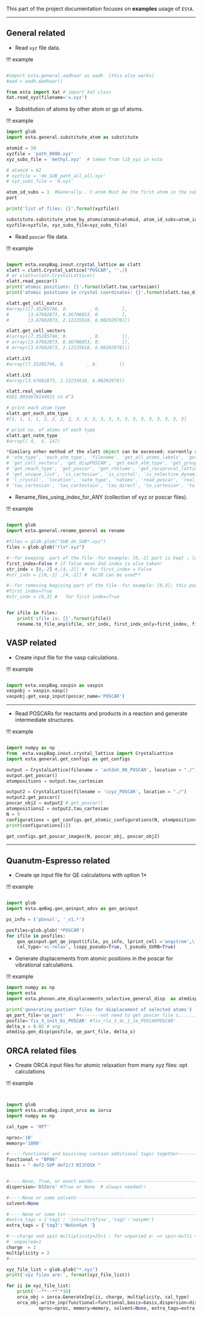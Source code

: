 This part of the project documentation focuses on **examples** usage of `EStA`.

<!-- > **Note:** Expand this section by considering the
> following points:

- Help newcomers with getting started
- Teach readers about your library by making them
    write code
- Inspire confidence through examples that work for
    everyone, repeatably
- Give readers an immediate sense of achievement
- Show concrete examples, no abstractions
- Provide the minimum necessary explanation
- Avoid any distractions -->



<!-- __Let us try out some of the capabilities of the EStA program with some examples below__ -->




--- 
## General related
- Read `xyz` file data. 

!!! example

``` py

#import esta.general.aadhaar as aadh  [this also works]
#aad = aadh.Aadhaar()

from esta import Xat # import Xat class
Xat.read_xyz(filename='x.xyz')
```


- Substitution of atoms by other atom or gp of atoms.

!!! example

```py
import glob
import esta.general.substitute_atom as substitute

atomid = 10
xyzfile = 'path_0000.xyz'
xyz_subs_file = 'methyl.xyz'  # taken from lib_xyz in esta

# atomid = 62
# xyzfile = 'de_SUB_path_all_all.xyz'
# xyz_subs_file = 'H.xyz' 

atom_id_subs = 1  #Generally.. C-atom Must be the first atom in the substituent 
part 

print('list of files: {}'.format(xyzfile))

substitute.substitute_atom_by_atoms(atomid=atomid, atom_id_subs=atom_id_subs,\
xyzfile=xyzfile, xyz_subs_file=xyz_subs_file)
```



- Read `poscar` file data.

!!! example
  
``` py

import esta.vaspBag.inout.crystal_lattice as clatt
xlatt = clatt.Crystal_Lattice("POSCAR", ''./)
# or xlatt=clatt.CrystalLattice()
xlatt.read_poscar()
print('atomic positions: {}'.format(xlatt.tau_cartesian))
print('atomic positions in crystal coordinates: {}'.format(xlatt.tau_direct))

xlatt.get_cell_matrix
#array([[7.35205746, 0.        , 0.        ],
#       [3.67602873, 6.36706853, 0.        ],
#       [3.67602873, 2.12235618, 6.00292978]])

xlatt.get_cell_vectors
#(array([7.35205746, 0.        , 0.        ]),
# array([3.67602873, 6.36706853, 0.        ]),
# array([3.67602873, 2.12235618, 6.00292978]))

xlatt.LV1
#array([7.35205746, 0.        , 0.        ])

xlatt.LV3
#array([3.67602873, 2.12235618, 6.00292978])

xlatt.real_volume
#281.0034678144921 in A^3

# print each atom type
xlatt.get_each_atm_type
#[1, 1, 1, 1, 2, 2, 2, 2, 3, 3, 3, 3, 3, 3, 3, 3, 3, 3, 3, 3, 3, 3]

# print no. of atoms of each type
xlatt.get_natm_type
#array([ 4,  4, 14])

*Similary other method of the xlatt object can be excessed; currently all available methods are:*
# 'atm_type', 'each_atm_type', 'filename', 'get_all_atoms_labels', 'get_atm_type', 'get_cell_matrix',
# 'get_cell_vectors', 'get_dispPOSCAR', 'get_each_atm_type', 'get_grouped_list', 'get_natm_type',
# 'get_neach_type', 'get_poscar', 'get_rVolume', 'get_reciprocal_lattice', 'get_selectivePOSCAR',
# 'get_unique_list', 'is_cartesian', 'is_crystal', 'is_selective_dynamics', 'l_SelectDynamics',
# 'l_crystal', 'location', 'natm_type', 'natoms', 'read_poscar', 'real_volume', 'reciprocal_lattice',
# 'tau_cartesian', 'tau_cartestain', 'tau_direct', 'to_cartesian', 'to_crystal'

```


- Rename_files_using_index_for_ANY (collection of xyz or poscar files).

!!! example

``` py
 
import glob
import esta.general.rename_general as rename

#files = glob.glob("SUB_de_SUB*.xyz")
files = glob.glob("rlx*.xyz")

#--for keeping  part of the file--for example: [0,-2] part is kept ; last part is removed
first_index=False # if false mean 2nd index is also taken!
str_indx = [0,-2] #,[4,-2]] #  for first_index = False
#str_indx = [[0,-2] ,[4,-2]] #  ALSO can be used**

#--for removing begining part of the file--for example: [0,3]; this part is removed; last is kept
#first_index=True 
#str_indx = [0,3] #   for first index=True


for ifile in files:
    print('ifile is: {}'.format(ifile))
    rename.to_file_any(ifile, str_indx, first_indx_only=first_index, file_extension='xyz') #POSCAR' ) 
```




## VASP related

- Create input file for the vasp calculations.

!!! example

``` py

import esta.vaspBag.vaspin as vaspin
vaspobj = vaspin.vasp()
vaspobj.get_vasp_input(poscar_name='POSCAR')

```


---

- Read POSCARs for reactants and products in a reaction and generate intermediate structures.

!!! example

``` py

import numpy as np
from  esta.vaspBag.inout.crystal_lattice import CrystalLattice
import esta.general.get_configs as get_configs

output = CrystalLattice(filename = 'ach3oh_00_POSCAR', location = "./")
output.get_poscar()
atompositions = output.tau_cartesian

output2 = CrystalLattice(filename = 'cxyz_POSCAR', location = "./")
output2.get_poscar()
poscar_obj2 = output2 #.get_poscar()
atompositions2 = output2.tau_cartesian
N = 9
configurations = get_configs.get_atomic_configurations(N, atompositions, atompositions2)
print(configurations[1])

get_configs.get_poscar_images(N, poscar_obj, poscar_obj2)
```

---










<!-- - read `csv` file contents.
``` py

import numpy as np
import csv
csvfile = 'test.csv'
# csvfile = 'output.csv'
# with open('test.csv') as csvfile:
l = []
with open(csvfile) as csvfile:
    reader = csv.reader(csvfile)
    # reader_ = csv.reader(csvfile)
    for i, row in enumerate(reader):
        # print (i, row[1:-1] )
        if i > 0:
            sym1=row[1].split('_')[2]
            sym2=row[1].split('_')[3]
            print(i, sym1, sym2 )
``` 
-->


## Quanutm-Espresso related
- Create qe input file for QE calculations with option 1*

!!! example

``` py

import glob
import esta.qeBag.gen_qeinput_advv as gen_qeinput

ps_info = ('pbesol', '_v1.*')

posfiles=glob.glob('*POSCAR')
for ifile in posfiles:
    gen_qeinput.get_qe_input(ifile, ps_info, lprint_cell ='angstrom',\
    cal_type='vc-relax', lcopy_pseudo=True, l_pseudo_GVRB=True)
```




- Generate displacements from atomic positions in the poscar for vibrational calculations.

!!! example

``` py
import numpy as np
import esta
import esta.phonon.atm_displacements_selective_general_disp  as atmdisp

print('generating postion* files for displacement of selected atoms')
qe_part_file='qe_part'    #<-------not need to get poscar file s........MAKE It better ....TODO
posfile='fix_3_init_bi_POSCAR' #fix_rlx_3_4c_1_1e_POSCARPOSCAR'
delta_x = 0.02 # ang
atmdisp.gen_disp(posfile, qe_part_file, delta_x)
```


## ORCA related files
- Create ORCA input files for atomic relaxation from many xyz files: opt calculations

!!! example

  ```py


  import glob
  import esta.orcaBag.input_orca as iorca
  import numpy as np

  cal_type = 'OPT' 

  nproc='10'
  memory='1000'

  #-----functional and basis(may contain additional tags) together-----------
  functional = "BP86"
  basis = " def2-SVP def2/J RIJCOSX "


  #-----None, True, or exact words-------------------------------------------
  dispersion='D3Zero' #True or None  # always needed!!

  #-----None or some solvent-------------------------------------------------
  solvent=None

  #-----None or some txt-----------------------------------------------------
  #extra_tags = {'tag1': 'int=ultrafine','tag2':'nosymm'}
  extra_tags = {'tag3':'NoUseSym '}

  #---charge and spin multiplicuty=2S+1 ; for unparied e- => spin-multi = 2; 
  #  unpaired=1
  charge  = 2
  multiplicity = 2
  #--------------------------------------------------------------------------

  xyz_file_list = glob.glob("*.xyz")
  print('xyz files are:', format(xyz_file_list))

  for ii in xyz_file_list:
      print('--**--**'*10)
      orca_obj = iorca.GenerateInp(ii, charge, multiplicity, cal_type)
      orca_obj.write_inp(functional=functional,basis=basis,dispersion=dispersion,\
              nproc=nproc, memory=memory, solvent=None, extra_tags=extra_tags)
  ```






<!-- !!! orca_input

    ===  "Create ORCA input files for atomic relaxation from many xyz files: opt calculations"

        ```py

        import glob
        import esta.orcaBag.input_orca as iorca
        import numpy as np

        cal_type = 'OPT' 

        nproc='10'
        memory='1000'

        #-----functional and basis(may contain additional tags) together-----------
        functional = "BP86"
        basis = " def2-SVP def2/J RIJCOSX "


        #-----None, True, or exact words-------------------------------------------
        dispersion='D3Zero' #True or None  # always needed!!

        #-----None or some solvent-------------------------------------------------
        solvent=None

        #-----None or some txt-----------------------------------------------------
        #extra_tags = {'tag1': 'int=ultrafine','tag2':'nosymm'}
        extra_tags = {'tag3':'NoUseSym '}

        #---charge and spin multiplicuty=2S+1 ; for unparied e- => spin-multi = 2; 
        #  unpaired=1
        charge  = 2
        multiplicity = 2
        #--------------------------------------------------------------------------

        xyz_file_list = glob.glob("*.xyz")
        print('xyz files are:', format(xyz_file_list))

        for ii in xyz_file_list:
            print('--**--**'*10)
            orca_obj = iorca.GenerateInp(ii, charge, multiplicity, cal_type)
            orca_obj.write_inp(functional=functional,basis=basis,dispersion=dispersion,\
                    nproc=nproc, memory=memory, solvent=None, extra_tags=extra_tags)
        ``` -->





<!-- 
        ``` markdown
        * Sed sagittis eleifend rutrum
        * Donec vitae suscipit est
        * Nulla tempor lobortis orci
        ```

    === "Ordered List"

        ``` markdown
        1. Sed sagittis eleifend rutrum
        2. Donec vitae suscipit est
        3. Nulla tempor lobortis orci
        ``` -->
